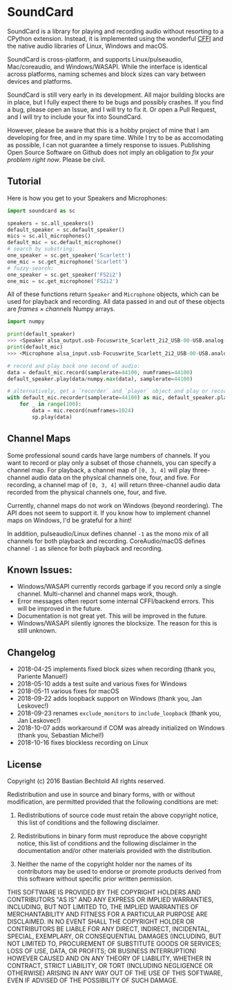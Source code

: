 # SoundCard

SoundCard is a library for playing and recording audio without resorting to a CPython extension. Instead, it is implemented using the wonderful [CFFI](http://cffi.readthedocs.io/en/latest/) and the native audio libraries of Linux, Windows and macOS.

SoundCard is cross-platform, and supports Linux/pulseaudio, Mac/coreaudio, and Windows/WASAPI. While the interface is identical across platforms, naming schemes and block sizes can vary between devices and platforms.

SoundCard is still very early in its development. All major building blocks are in place, but I fully expect there to be bugs and possibly crashes. If you find a bug, please open an Issue, and I will try to fix it. Or open a Pull Request, and I will try to include your fix into SoundCard.

However, please be aware that this is a hobby project of mine that I am developing for free, and in my spare time. While I try to be as accomodating as possible, I can not guarantee a timely response to issues. Publishing Open Source Software on Github does not imply an obligation to *fix your problem right now*. Please be civil.

## Tutorial

Here is how you get to your Speakers and Microphones:

```python
import soundcard as sc

speakers = sc.all_speakers()
default_speaker = sc.default_speaker()
mics = sc.all_microphones()
default_mic = sc.default_microphone()
# search by substring:
one_speaker = sc.get_speaker('Scarlett')
one_mic = sc.get_microphone('Scarlett')
# fuzzy-search:
one_speaker = sc.get_speaker('FS2i2')
one_mic = sc.get_microphone('FS2i2')
```

All of these functions return `Speaker` and `Microphone` objects, which can be used for playback and recording. All data passed in and out of these objects are *frames × channels* Numpy arrays.

```python
import numpy

print(default_speaker)
>>> <Speaker alsa_output.usb-Focuswrite_Scarlett_2i2_USB-00-USB.analog-stereo (2 channels)>
print(default_mic)
>>> <Microphone alsa_input.usb-Focuswrite_Scarlett_2i2_USB-00-USB.analog-stereo (2 channels)>

# record and play back one second of audio:
data = default_mic.record(samplerate=44100, numframes=44100)
default_speaker.play(data/numpy.max(data), samplerate=44100)

# alternatively, get a `recorder` and `player` object and play or record continuously:
with default_mic.recorder(samplerate=44100) as mic, default_speaker.player(samplerate=44100) as sp:
    for _ in range(100):
        data = mic.record(numframes=1024)
        sp.play(data)
```

## Channel Maps

Some professional sound cards have large numbers of channels. If you want to record or play only a subset of those channels, you can specify a channel map. For playback, a channel map of `[0, 3, 4]` will play three-channel audio data on the physical channels one, four, and five. For recording, a channel map of `[0, 3, 4]` will return three-channel audio data recorded from the physical channels one, four, and five.

Currently, channel maps do not work on Windows (beyond reordering). The API does not seem to support it. If you know how to implement channel maps on Windows, I'd be grateful for a hint!

In addition, pulseaudio/Linux defines channel `-1` as the mono mix of all channels for both playback and recording. CoreAudio/macOS defines channel `-1` as silence for both playback and recording.

## Known Issues:

* Windows/WASAPI currently records garbage if you record only a single channel. Multi-channel and channel maps work, though. 
* Error messages often report some internal CFFI/backend errors. This will be improved in the future.
* Documentation is not great yet. This will be improved in the future.
* Windows/WASAPI silently ignores the blocksize. The reason for this is still unknown.

## Changelog

- 2018-04-25 implements fixed block sizes when recording
  (thank you, Pariente Manuel!)
- 2018-05-10 adds a test suite and various fixes for Windows
- 2018-05-11 various fixes for macOS
- 2018-09-22 adds loopback support on Windows
  (thank you, Jan Leskovec!)
- 2018-09-23 renames `exclude_monitors` to `include_loopback`
  (thank you, Jan Leskovec!)
- 2018-10-07 adds workaround if COM was already initialized on Windows
  (thank you, Sebastian Michel!)
- 2018-10-16 fixes blockless recording on Linux

## License

Copyright (c) 2016 Bastian Bechtold
All rights reserved.

Redistribution and use in source and binary forms, with or without
modification, are permitted provided that the following conditions are
met:

1. Redistributions of source code must retain the above copyright
   notice, this list of conditions and the following disclaimer.

2. Redistributions in binary form must reproduce the above copyright
   notice, this list of conditions and the following disclaimer in the
   documentation and/or other materials provided with the
   distribution.

3. Neither the name of the copyright holder nor the names of its
   contributors may be used to endorse or promote products derived
   from this software without specific prior written permission.

THIS SOFTWARE IS PROVIDED BY THE COPYRIGHT HOLDERS AND CONTRIBUTORS
"AS IS" AND ANY EXPRESS OR IMPLIED WARRANTIES, INCLUDING, BUT NOT
LIMITED TO, THE IMPLIED WARRANTIES OF MERCHANTABILITY AND FITNESS FOR
A PARTICULAR PURPOSE ARE DISCLAIMED. IN NO EVENT SHALL THE COPYRIGHT
HOLDER OR CONTRIBUTORS BE LIABLE FOR ANY DIRECT, INDIRECT, INCIDENTAL,
SPECIAL, EXEMPLARY, OR CONSEQUENTIAL DAMAGES (INCLUDING, BUT NOT
LIMITED TO, PROCUREMENT OF SUBSTITUTE GOODS OR SERVICES; LOSS OF USE,
DATA, OR PROFITS; OR BUSINESS INTERRUPTION) HOWEVER CAUSED AND ON ANY
THEORY OF LIABILITY, WHETHER IN CONTRACT, STRICT LIABILITY, OR TORT
(INCLUDING NEGLIGENCE OR OTHERWISE) ARISING IN ANY WAY OUT OF THE USE
OF THIS SOFTWARE, EVEN IF ADVISED OF THE POSSIBILITY OF SUCH DAMAGE.
